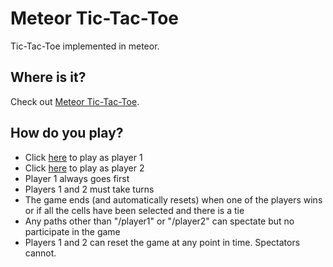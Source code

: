 # Meteor Tic-Tac-Toe

Tic-Tac-Toe implemented in meteor.

## Where is it?

Check out [Meteor Tic-Tac-Toe].

## How do you play?

* Click [here](http://meteor_tic_tac_toe.meteor.com/player1) to play as player 1
* Click [here](http://meteor_tic_tac_toe.meteor.com/player2) to play as player 2
* Player 1 always goes first
* Players 1 and 2 must take turns 
* The game ends (and automatically resets) when one of the players wins or if all the cells have been selected and there is a tie
* Any paths other than "/player1" or "/player2" can spectate but no participate in the game
* Players 1 and 2 can reset the game at any point in time. Spectators cannot.

[Meteor Tic-Tac-Toe]: http://meteor_tic_tac_toe.meteor.com
